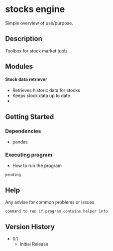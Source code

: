 # stocks engine

Simple overview of use/purpose.

## Description

Toolbox for stock market tools

## Modules

#### Stock data retriever

* Retrieves historic data for stocks
* Keeps stock data up to date
*

## Getting Started

### Dependencies

* pandas 

### Executing program

* How to run the program

```
pending
```

## Help

Any advise for common problems or issues.
```
command to run if program contains helper info
```

## Version History

* 0.1
    * Initial Release

